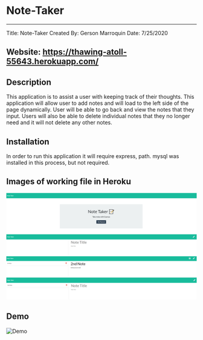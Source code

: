 # Note-Taker

---

Title: Note-Taker
Created By: Gerson Marroquin
Date: 7/25/2020

## Website: https://thawing-atoll-55643.herokuapp.com/

## Description

This application is to assist a user with keeping track of their thoughts. This application will allow user to add notes and will load to the left side of the page dynamically.
User will be able to go back and view the notes that they input. Users will also be able to delete individual notes that they no longer need and it will not delete any other notes.

## Installation

In order to run this application it will require express, path. mysql was installed in this process, but not required.

## Images of working file in Heroku

![Image of Home Page](./images/homePage.PNG)
![Image of Notes Page](./images/notesPage.PNG)
![Image of Notes Page](./images/savedNotes.PNG)
![Image of Notes Page](./images/deletedNotes.PNG)

## Demo

![Demo](./images/demo.gif)
